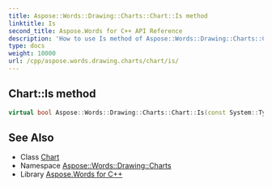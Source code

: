 ```yaml
---
title: Aspose::Words::Drawing::Charts::Chart::Is method
linktitle: Is
second_title: Aspose.Words for C++ API Reference
description: 'How to use Is method of Aspose::Words::Drawing::Charts::Chart class in C++.'
type: docs
weight: 10000
url: /cpp/aspose.words.drawing.charts/chart/is/
---
```

## Chart::Is method




```cpp
virtual bool Aspose::Words::Drawing::Charts::Chart::Is(const System::TypeInfo &target) const override
```

## See Also

* Class [Chart](../)
* Namespace [Aspose::Words::Drawing::Charts](../../)
* Library [Aspose.Words for C++](../../../)
